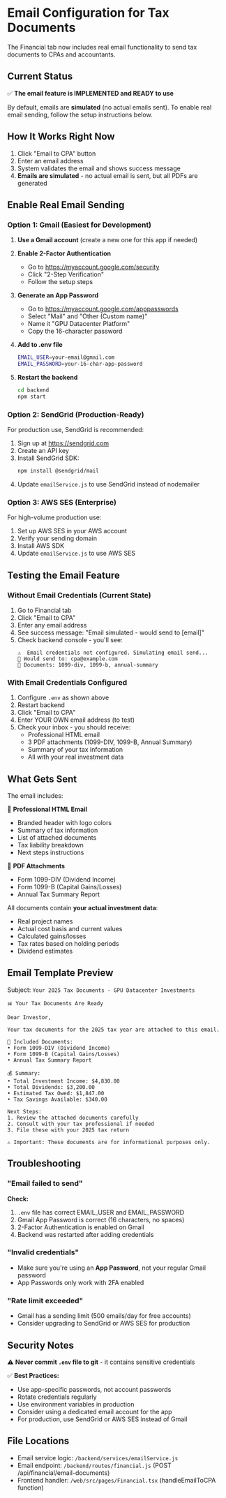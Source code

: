 # Email Configuration for Tax Documents

The Financial tab now includes real email functionality to send tax documents to CPAs and accountants.

## Current Status

✅ **The email feature is IMPLEMENTED and READY to use**

By default, emails are **simulated** (no actual emails sent). To enable real email sending, follow the setup instructions below.

## How It Works Right Now

1. Click "Email to CPA" button
2. Enter an email address
3. System validates the email and shows success message
4. **Emails are simulated** - no actual email is sent, but all PDFs are generated

## Enable Real Email Sending

### Option 1: Gmail (Easiest for Development)

1. **Use a Gmail account** (create a new one for this app if needed)

2. **Enable 2-Factor Authentication**
   - Go to https://myaccount.google.com/security
   - Click "2-Step Verification"
   - Follow the setup steps

3. **Generate an App Password**
   - Go to https://myaccount.google.com/apppasswords
   - Select "Mail" and "Other (Custom name)"
   - Name it "GPU Datacenter Platform"
   - Copy the 16-character password

4. **Add to .env file**
   ```bash
   EMAIL_USER=your-email@gmail.com
   EMAIL_PASSWORD=your-16-char-app-password
   ```

5. **Restart the backend**
   ```bash
   cd backend
   npm start
   ```

### Option 2: SendGrid (Production-Ready)

For production use, SendGrid is recommended:

1. Sign up at https://sendgrid.com
2. Create an API key
3. Install SendGrid SDK:
   ```bash
   npm install @sendgrid/mail
   ```
4. Update `emailService.js` to use SendGrid instead of nodemailer

### Option 3: AWS SES (Enterprise)

For high-volume production use:

1. Set up AWS SES in your AWS account
2. Verify your sending domain
3. Install AWS SDK
4. Update `emailService.js` to use AWS SES

## Testing the Email Feature

### Without Email Credentials (Current State)

1. Go to Financial tab
2. Click "Email to CPA"
3. Enter any email address
4. See success message: "Email simulated - would send to [email]"
5. Check backend console - you'll see:
   ```
   ⚠️  Email credentials not configured. Simulating email send...
   📧 Would send to: cpa@example.com
   📄 Documents: 1099-div, 1099-b, annual-summary
   ```

### With Email Credentials Configured

1. Configure `.env` as shown above
2. Restart backend
3. Click "Email to CPA"
4. Enter YOUR OWN email address (to test)
5. Check your inbox - you should receive:
   - Professional HTML email
   - 3 PDF attachments (1099-DIV, 1099-B, Annual Summary)
   - Summary of your tax information
   - All with your real investment data

## What Gets Sent

The email includes:

📧 **Professional HTML Email**
- Branded header with logo colors
- Summary of tax information
- List of attached documents
- Tax liability breakdown
- Next steps instructions

📄 **PDF Attachments**
- Form 1099-DIV (Dividend Income)
- Form 1099-B (Capital Gains/Losses)
- Annual Tax Summary Report

All documents contain **your actual investment data**:
- Real project names
- Actual cost basis and current values
- Calculated gains/losses
- Tax rates based on holding periods
- Dividend estimates

## Email Template Preview

Subject: `Your 2025 Tax Documents - GPU Datacenter Investments`

```
📊 Your Tax Documents Are Ready

Dear Investor,

Your tax documents for the 2025 tax year are attached to this email.

📄 Included Documents:
• Form 1099-DIV (Dividend Income)
• Form 1099-B (Capital Gains/Losses)
• Annual Tax Summary Report

💰 Summary:
• Total Investment Income: $4,830.00
• Total Dividends: $3,200.00
• Estimated Tax Owed: $1,847.00
• Tax Savings Available: $340.00

Next Steps:
1. Review the attached documents carefully
2. Consult with your tax professional if needed
3. File these with your 2025 tax return

⚠️ Important: These documents are for informational purposes only.
```

## Troubleshooting

### "Email failed to send"

**Check:**
1. `.env` file has correct EMAIL_USER and EMAIL_PASSWORD
2. Gmail App Password is correct (16 characters, no spaces)
3. 2-Factor Authentication is enabled on Gmail
4. Backend was restarted after adding credentials

### "Invalid credentials"

- Make sure you're using an **App Password**, not your regular Gmail password
- App Passwords only work with 2FA enabled

### "Rate limit exceeded"

- Gmail has a sending limit (500 emails/day for free accounts)
- Consider upgrading to SendGrid or AWS SES for production

## Security Notes

⚠️ **Never commit `.env` file to git** - it contains sensitive credentials

✅ **Best Practices:**
- Use app-specific passwords, not account passwords
- Rotate credentials regularly
- Use environment variables in production
- Consider using a dedicated email account for the app
- For production, use SendGrid or AWS SES instead of Gmail

## File Locations

- Email service logic: `/backend/services/emailService.js`
- Email endpoint: `/backend/routes/financial.js` (POST /api/financial/email-documents)
- Frontend handler: `/web/src/pages/Financial.tsx` (handleEmailToCPA function)
